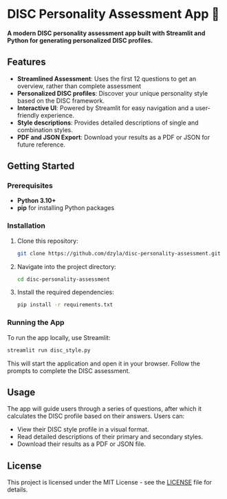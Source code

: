 # DISC Personality Assessment App 👤

**A modern DISC personality assessment app built with Streamlit and Python for generating personalized DISC profiles.**

## Features

- **Streamlined Assessment**: Uses the first 12 questions to get an overview, rather than complete assessment
- **Personalized DISC profiles**: Discover your unique personality style based on the DISC framework.
- **Interactive UI**: Powered by Streamlit for easy navigation and a user-friendly experience.
- **Style descriptions**: Provides detailed descriptions of single and combination styles.
- **PDF and JSON Export**: Download your results as a PDF or JSON for future reference.

## Getting Started

### Prerequisites

- **Python 3.10+**
- **pip** for installing Python packages

### Installation

1. Clone this repository:
   ```bash
   git clone https://github.com/dzyla/disc-personality-assessment.git
   ```
2. Navigate into the project directory:
   ```bash
   cd disc-personality-assessment
   ```
3. Install the required dependencies:
   ```bash
   pip install -r requirements.txt
   ```

### Running the App

To run the app locally, use Streamlit:

```bash
streamlit run disc_style.py
```

This will start the application and open it in your browser. Follow the prompts to complete the DISC assessment.

## Usage

The app will guide users through a series of questions, after which it calculates the DISC profile based on their answers. Users can:

- View their DISC style profile in a visual format.
- Read detailed descriptions of their primary and secondary styles.
- Download their results as a PDF or JSON file.

## License

This project is licensed under the MIT License - see the [LICENSE](LICENSE) file for details.
